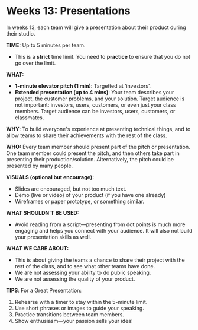 # Weeks 13: Presentations

In weeks 13, each team will give a presentation about their product during their studio. 

**TIME:** Up to 5 minutes per team. 
* This is a **strict** time limit. You need to **practice** to ensure that you do not go over the limit.

**WHAT:**
* **1-minute elevator pitch (1 min)**: Targetted at ‘investors’.
* **Extended presentation (up to 4 mins)**:  Your team describes your project, the customer problems, and your solution. Target audience is not important: investors, users, customers, or even just your class members. Target audience can be investors, users, customers, or classmates.

**WHY**: To build everyone's experience at presenting technical things, and to allow teams to share their achievements with the rest of the class.

**WHO:** Every team member should present part of the pitch or presentation. One team member could present the pitch, and then others take part in presenting their production/solution. Alternatively, the pitch could be presented by many people.

**VISUALS (optional but encourage):** 
* Slides are encouraged, but not too much text.
* Demo (live or video) of your product (if you have one already)
* Wireframes or paper prototype, or something similar.

**WHAT SHOULDN’T BE USED:**
* Avoid reading from a script—presenting from dot points is much more engaging and helps you connect with your audience. It will also not build your presentation skills as well.

**WHAT WE CARE ABOUT:**
* This is about giving the teams a chance to share their project with the rest of the class, and to see what other teams have done.
* We are not assessing your ability to do public speaking.
* We are not assessing the quality of your product.

**TIPS**: For a Great Presentation:
1. Rehearse with a timer to stay within the 5-minute limit.
2. Use short phrases or images to guide your speaking.
3. Practice transitions between team members.
4. Show enthusiasm—your passion sells your idea!
